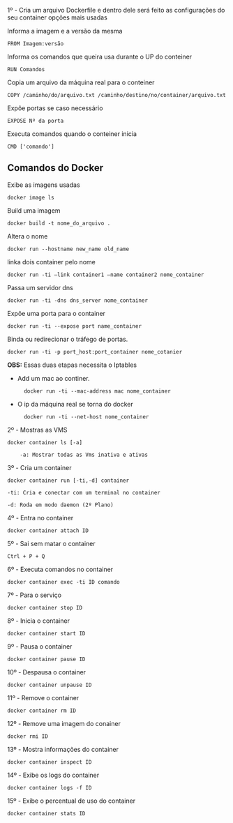 1º - Cria um arquivo Dockerfile e dentro dele será feito as configurações do seu container opções mais usadas

Informa a imagem e a versão da mesma

    FROM Imagem:versão

Informa os comandos que queira usa durante o UP do conteiner

	RUN Comandos 

Copia um arquivo da máquina real para o conteiner

	COPY /caminho/do/arquivo.txt /caminho/destino/no/container/arquivo.txt

Expõe portas se caso necessário

	EXPOSE Nº da porta

Executa comandos quando o conteiner inicia

    CMD ['comando']

## **Comandos do Docker**

Exibe as imagens usadas

    docker image ls

Build uma imagem

    docker build -t nome_do_arquivo . 

Altera o nome

    docker run --hostname new_name old_name

linka dois container pelo nome

    docker run -ti –link container1 –name container2 nome_container

Passa um servidor dns

    docker run -ti -dns dns_server nome_container   

Expõe uma porta para o container 

    docker run -ti --expose port name_container

Binda ou redirecionar o tráfego de portas.

    docker run -ti -p port_host:port_container nome_cotanier

**OBS:** Essas duas etapas necessita o Iptables

* Add um mac ao continer.

        docker run -ti --mac-address mac nome_container

* O ip da máquina real se torna do docker

        docker run -ti --net-host nome_container


2º - Mostras as VMS

    docker container ls [-a]

        -a: Mostrar todas as Vms inativa e ativas

3º - Cria um container 

    docker container run [-ti,-d] container

    -ti: Cria e conectar com um terminal no container

    -d: Roda em modo daemon (2º Plano)

4º - Entra no container

    docker container attach ID

5º - Sai sem matar o container

    Ctrl + P + Q

6º - Executa comandos no container

    docker container exec -ti ID comando

7º - Para o serviço

    docker container stop ID

8º - Inicia o container

    docker container start ID

9º - Pausa o container

    docker container pause ID

10º - Despausa o container 

    docker container unpause ID

11º - Remove o container

    docker container rm ID

12º - Remove uma imagem do conainer 

    docker rmi ID

13º - Mostra informações do container

    docker container inspect ID

14º - Exibe os logs do container

    docker container logs -f ID

15º - Exibe o percentual de uso do container

    docker container stats ID
